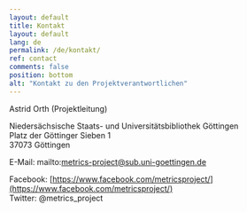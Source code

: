 ```yaml
---
layout: default
title: Kontakt
layout: default
lang: de
permalink: /de/kontakt/
ref: contact
comments: false
position: bottom
alt: "Kontakt zu den Projektverantwortlichen"
---
```


Astrid Orth (Projektleitung)

Niedersächsische Staats- und Universitätsbibliothek Göttingen  
Platz der Göttinger Sieben 1  
37073 Göttingen  

E-Mail: mailto:metrics-project@sub.uni-goettingen.de  

Facebook: [https://www.facebook.com/metricsproject/](https://www.facebook.com/metricsproject/)  
Twitter: @metrics_project
